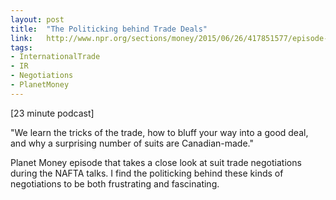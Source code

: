 ```yaml
---
layout: post
title:  "The Politicking behind Trade Deals"
link:   http://www.npr.org/sections/money/2015/06/26/417851577/episode-635-trade-deal-confidential
tags:
- InternationalTrade
- IR
- Negotiations
- PlanetMoney
---
```


[23 minute podcast]

"We learn the tricks of the trade, how to bluff your way into a good deal, and why a surprising number of suits are Canadian-made."

Planet Money episode that takes a close look at suit trade negotiations during the NAFTA talks.  I find the politicking behind these kinds of negotiations to be both frustrating and fascinating.